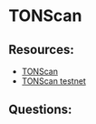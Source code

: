 # TONScan

## Resources:

* [TONScan](https://tonscan.org/)
* [TONScan testnet](https://testnet.tonscan.org/)

## Questions:
